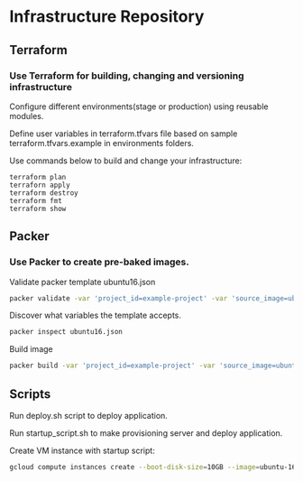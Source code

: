 # Infrastructure Repository

## Terraform

### Use Terraform for building, changing and versioning infrastructure

Configure different environments(stage or production) using reusable modules.

Define user variables in terraform.tfvars file based on sample terraform.tfvars.example in environments folders.

Use commands below to build and change your infrastructure:

```
terraform plan
terraforn apply
terraform destroy
terraform fmt
terraform show
```

## Packer

### Use Packer to create pre-baked images.

Validate packer template ubuntu16.json

```sh
packer validate -var 'project_id=example-project' -var 'source_image=ubuntu-1604-xenial-v20170815a' ubuntu16.json
```

Discover what variables the template accepts. 
```sh
packer inspect ubuntu16.json
```

Build image

```sh
packer build -var 'project_id=example-project' -var 'source_image=ubuntu-1604-xenial-v20170815a' -var 'tags=webserver, puma' ubuntu16.json
```

## Scripts

Run deploy.sh script to deploy application.

Run startup_script.sh to make provisioning server and deploy application.

Create VM instance with startup script:

```sh
gcloud compute instances create --boot-disk-size=10GB --image=ubuntu-1604-xenial-v20170815a --image-project=ubuntu-os-cloud --machine-type=g1-small --tags puma-server --restart-on-failure --zone=europe-west1-b --metadata-from-file startup-script=startup_script.sh reddit-app
```